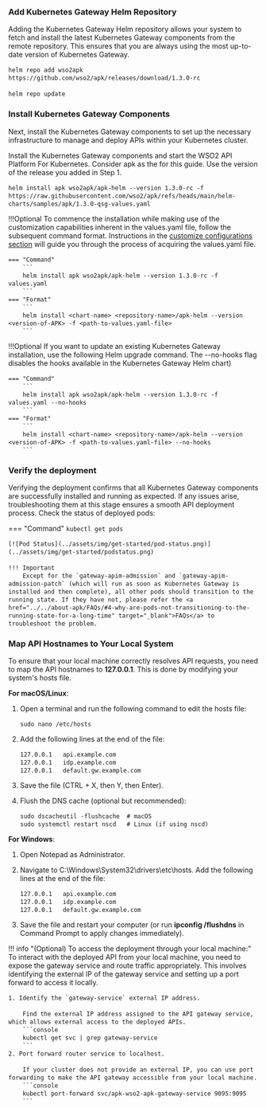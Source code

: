 ### Add Kubernetes Gateway Helm Repository

Adding the Kubernetes Gateway Helm repository allows your system to fetch and install the latest Kubernetes Gateway components from the remote repository. This ensures that you are always using the most up-to-date version of Kubernetes Gateway.

```console
helm repo add wso2apk https://github.com/wso2/apk/releases/download/1.3.0-rc

helm repo update
```

### Install Kubernetes Gateway Components

Next, install the Kubernetes Gateway components to set up the necessary infrastructure to manage and deploy APIs within your Kubernetes cluster.

Install the Kubernetes Gateway components and start the WSO2 API Platform For Kubernetes. Consider apk as the <chart-name> for this guide. 
Use the version of the release you added in Step 1.

```
helm install apk wso2apk/apk-helm --version 1.3.0-rc -f https://raw.githubusercontent.com/wso2/apk/refs/heads/main/helm-charts/samples/apk/1.3.0-qsg-values.yaml
```

!!!Optional
    To commence the installation while making use of the customization capabilities inherent in the values.yaml file, follow the subsequent command format. Instructions in the [customize configurations section](../../setup/Customize-Configurations) will guide you through the process of acquiring the values.yaml file.
        
    === "Command"
        ```
        helm install apk wso2apk/apk-helm --version 1.3.0-rc -f values.yaml
        ```
    === "Format"
        ```
        helm install <chart-name> <repository-name>/apk-helm --version <version-of-APK> -f <path-to-values.yaml-file> 
        ```

!!!Optional
    If you want to update an existing Kubernetes Gateway installation, use the following Helm upgrade command. The --no-hooks flag disables the hooks available in the Kubernetes Gateway Helm chart)

    === "Command"
        ```
        helm install apk wso2apk/apk-helm --version 1.3.0-rc -f values.yaml --no-hooks
        ```
    === "Format"
        ```
        helm install <chart-name> <repository-name>/apk-helm --version <version-of-APK> -f <path-to-values.yaml-file> --no-hooks
        ```

### Verify the deployment

Verifying the deployment confirms that all Kubernetes Gateway components are successfully installed and running as expected. If any issues arise, troubleshooting them at this stage ensures a smooth API deployment process.
Check the status of deployed pods:

=== "Command"
    ```
    kubectl get pods
    ```

    [![Pod Status](../assets/img/get-started/pod-status.png)](../assets/img/get-started/podstatus.png)

    !!! Important
        Except for the `gateway-apim-admission` and `gateway-apim-admission-patch` (which will run as soon as Kubernetes Gateway is installed and then complete), all other pods should transition to the running state. If they have not, please refer the <a href="../../about-apk/FAQs/#4-why-are-pods-not-transitioning-to-the-running-state-for-a-long-time" target="_blank">FAQs</a> to troubleshoot the problem.

### Map API Hostnames to Your Local System

To ensure that your local machine correctly resolves API requests, you need to map the API hostnames to <b>127.0.0.1</b>. This is done by modifying your system's hosts file.

<b>For macOS/Linux</b>:

1. Open a terminal and run the following command to edit the hosts file:

    ```
    sudo nano /etc/hosts
    ```

2. Add the following lines at the end of the file:

    ```
    127.0.0.1   api.example.com
    127.0.0.1   idp.example.com
    127.0.0.1   default.gw.example.com
    ```

3. Save the file (CTRL + X, then Y, then Enter).

4. Flush the DNS cache (optional but recommended):

    ```
    sudo dscacheutil -flushcache  # macOS
    sudo systemctl restart nscd   # Linux (if using nscd)
    ```

<b>For Windows</b>:

1. Open Notepad as Administrator.
2. Navigate to C:\Windows\System32\drivers\etc\hosts.
   Add the following lines at the end of the file:

    ```
    127.0.0.1   api.example.com
    127.0.0.1   idp.example.com
    127.0.0.1   default.gw.example.com
    ```

3. Save the file and restart your computer (or run <b>ipconfig /flushdns</b> in Command Prompt to apply changes immediately).

!!! info "(Optional)  To access the deployment through your local machine:"
    To interact with the deployed API from your local machine, you need to expose the gateway service and route traffic appropriately.
    This involves identifying the external IP of the gateway service and setting up a port forward to access it locally.

    1. Identify the `gateway-service` external IP address.
        
        Find the external IP address assigned to the API gateway service, which allows external access to the deployed APIs.
        ```console
        kubectl get svc | grep gateway-service
        ```
    2. Port forward router service to localhost.
        
        If your cluster does not provide an external IP, you can use port forwarding to make the API gateway accessible from your local machine.
        ```console
        kubectl port-forward svc/apk-wso2-apk-gateway-service 9095:9095
        ```


